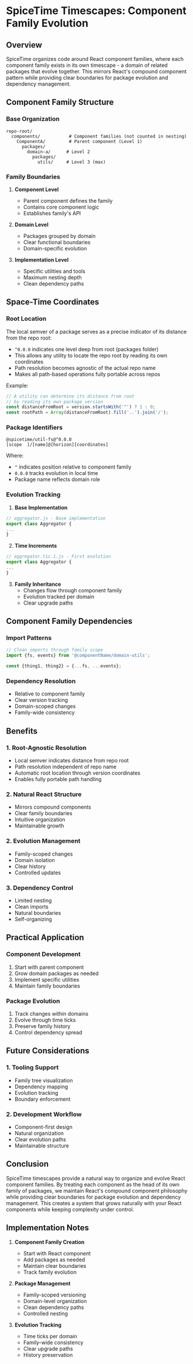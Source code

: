 # SpiceTime Timescapes: Component Family Evolution

## Overview

SpiceTime organizes code around React component families, where each component family exists in its own timescape - a
domain of related packages that evolve together. This mirrors React's compound component pattern while providing clear
boundaries for package evolution and dependency management.

## Component Family Structure

### Base Organization

```
repo-root/
  components/           # Component families (not counted in nesting)
    ComponentA/         # Parent component (Level 1)
      packages/
        domain-a/      # Level 2
          packages/
            utils/     # Level 3 (max)
```

### Family Boundaries

1. **Component Level**
    - Parent component defines the family
    - Contains core component logic
    - Establishes family's API

2. **Domain Level**
    - Packages grouped by domain
    - Clear functional boundaries
    - Domain-specific evolution

3. **Implementation Level**
    - Specific utilities and tools
    - Maximum nesting depth
    - Clean dependency paths

## Space-Time Coordinates

### Root Location

The local semver of a package serves as a precise indicator of its distance from the repo root:

- `^0.0.0` indicates one level deep from root (packages folder)
- This allows any utility to locate the repo root by reading its own coordinates
- Path resolution becomes agnostic of the actual repo name
- Makes all path-based operations fully portable across repos

Example:

```javascript
// A utility can determine its distance from root
// by reading its own package version
const distanceFromRoot = version.startsWith('^') ? 1 : 0;
const rootPath = Array(distanceFromRoot).fill('..').join('/');
```

### Package Identifiers

```
@spicetime/util-fs@^0.0.0
[scope  ]/[name]@[horizon][coordinates]
```

Where:

- `^` indicates position relative to component family
- `0.0.0` tracks evolution in local time
- Package name reflects domain role

### Evolution Tracking

1. **Base Implementation**

```javascript
// aggregator.js - Base implementation
export class Aggregator {
...
}
```

2. **Time Increments**

```javascript
// aggregator.tic.1.js - First evolution
export class Aggregator {
...
}
```

3. **Family Inheritance**
    - Changes flow through component family
    - Evolution tracked per domain
    - Clear upgrade paths

## Component Family Dependencies

### Import Patterns

```javascript
// Clean imports through family scope
import {fs, events} from '@componentName/domain-utils';

const {thing1, thing2} = {...fs, ...events};
```

### Dependency Resolution

- Relative to component family
- Clear version tracking
- Domain-scoped changes
- Family-wide consistency

## Benefits

### 1. Root-Agnostic Resolution

- Local semver indicates distance from repo root
- Path resolution independent of repo name
- Automatic root location through version coordinates
- Enables fully portable path handling

### 2. Natural React Structure

- Mirrors compound components
- Clear family boundaries
- Intuitive organization
- Maintainable growth

### 2. Evolution Management

- Family-scoped changes
- Domain isolation
- Clear history
- Controlled updates

### 3. Dependency Control

- Limited nesting
- Clean imports
- Natural boundaries
- Self-organizing

## Practical Application

### Component Development

1. Start with parent component
2. Grow domain packages as needed
3. Implement specific utilities
4. Maintain family boundaries

### Package Evolution

1. Track changes within domains
2. Evolve through time ticks
3. Preserve family history
4. Control dependency spread

## Future Considerations

### 1. Tooling Support

- Family tree visualization
- Dependency mapping
- Evolution tracking
- Boundary enforcement

### 2. Development Workflow

- Component-first design
- Natural organization
- Clear evolution paths
- Maintainable structure

## Conclusion

SpiceTime timescapes provide a natural way to organize and evolve React component families. By treating each component
as the head of its own family of packages, we maintain React's compound component philosophy while providing clear
boundaries for package evolution and dependency management. This creates a system that grows naturally with your React
components while keeping complexity under control.

## Implementation Notes

1. **Component Family Creation**
    - Start with React component
    - Add packages as needed
    - Maintain clear boundaries
    - Track family evolution

2. **Package Management**
    - Family-scoped versioning
    - Domain-level organization
    - Clean dependency paths
    - Controlled nesting

3. **Evolution Tracking**
    - Time ticks per domain
    - Family-wide consistency
    - Clear upgrade paths
    - History preservation
